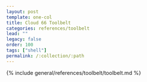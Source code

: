 ```yaml
---
layout: post
template: one-col
title: Cloud 66 Toolbelt 
categories: references/toolbelt
lead: ""
legacy: false
order: 100
tags: ["shell"]
permalink: /:collection/:path
---
```


{% include general/references/toolbelt/toolbelt.md %}